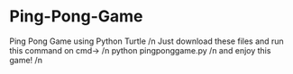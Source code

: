 # Ping-Pong-Game
Ping Pong Game using Python Turtle /n
Just download these files and run this command on cmd-> /n
python pingponggame.py /n
and enjoy this game! /n


